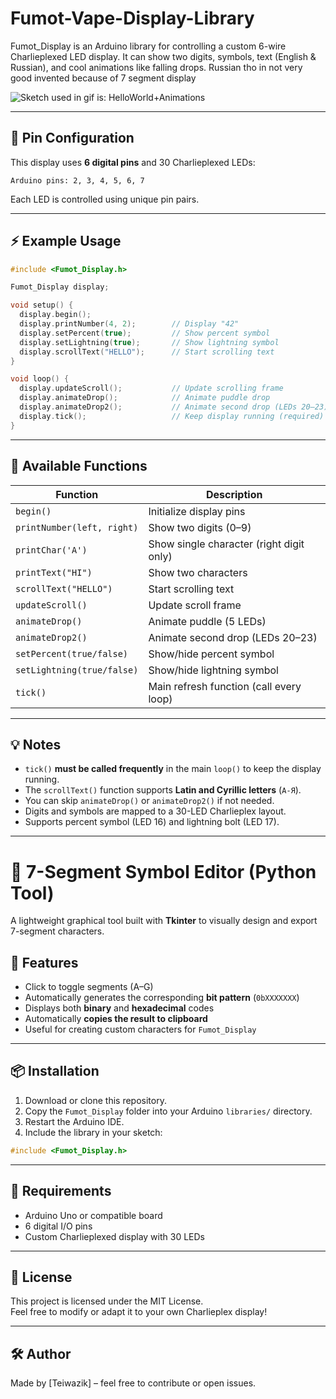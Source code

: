 # Fumot-Vape-Display-Library
Fumot_Display is an Arduino library for controlling a custom 6-wire Charlieplexed LED display. It can show two digits, symbols, text (English &amp; Russian), and cool animations like falling drops. Russian tho in not very good invented because of 7 segment display

![Sketch used in gif is: HelloWorld+Animations](https://i.imgur.com/SVB8YAQ.gif)

---

## 🔌 Pin Configuration

This display uses **6 digital pins** and 30 Charlieplexed LEDs:

```
Arduino pins: 2, 3, 4, 5, 6, 7
```

Each LED is controlled using unique pin pairs.

---

## ⚡ Example Usage

```cpp
#include <Fumot_Display.h>

Fumot_Display display;

void setup() {
  display.begin();
  display.printNumber(4, 2);        // Display "42"
  display.setPercent(true);         // Show percent symbol
  display.setLightning(true);       // Show lightning symbol
  display.scrollText("HELLO");      // Start scrolling text
}

void loop() {
  display.updateScroll();           // Update scrolling frame
  display.animateDrop();            // Animate puddle drop
  display.animateDrop2();           // Animate second drop (LEDs 20–23)
  display.tick();                   // Keep display running (required)
}
```

---

## 🔧 Available Functions

| Function                     | Description                             |
|------------------------------|-----------------------------------------|
| `begin()`                    | Initialize display pins                 |
| `printNumber(left, right)`   | Show two digits (0–9)                   |
| `printChar('A')`             | Show single character (right digit only)|
| `printText("HI")`            | Show two characters                     |
| `scrollText("HELLO")`        | Start scrolling text                    |
| `updateScroll()`             | Update scroll frame                     |
| `animateDrop()`              | Animate puddle (5 LEDs)                 |
| `animateDrop2()`             | Animate second drop (LEDs 20–23)        |
| `setPercent(true/false)`     | Show/hide percent symbol                |
| `setLightning(true/false)`   | Show/hide lightning symbol              |
| `tick()`                     | Main refresh function (call every loop) |

---

## 💡 Notes

- `tick()` **must be called frequently** in the main `loop()` to keep the display running.
- The `scrollText()` function supports **Latin and Cyrillic letters** (`А-Я`).
- You can skip `animateDrop()` or `animateDrop2()` if not needed.
- Digits and symbols are mapped to a 30-LED Charlieplex layout.
- Supports percent symbol (LED 16) and lightning bolt (LED 17).


---

# 🧰 7-Segment Symbol Editor (Python Tool)

A lightweight graphical tool built with **Tkinter** to visually design and export 7-segment characters.

## 🔧 Features

- Click to toggle segments (A–G)
- Automatically generates the corresponding **bit pattern** (`0bXXXXXXX`)
- Displays both **binary** and **hexadecimal** codes
- Automatically **copies the result to clipboard**
- Useful for creating custom characters for `Fumot_Display`

---

## 📦 Installation

1. Download or clone this repository.
2. Copy the `Fumot_Display` folder into your Arduino `libraries/` directory.
3. Restart the Arduino IDE.
4. Include the library in your sketch:

```cpp
#include <Fumot_Display.h>
```

---

## 🧪 Requirements

- Arduino Uno or compatible board
- 6 digital I/O pins
- Custom Charlieplexed display with 30 LEDs

---

## 📜 License

This project is licensed under the MIT License.  
Feel free to modify or adapt it to your own Charlieplex display!

---

## 🛠 Author

Made by [Teiwazik] – feel free to contribute or open issues.
